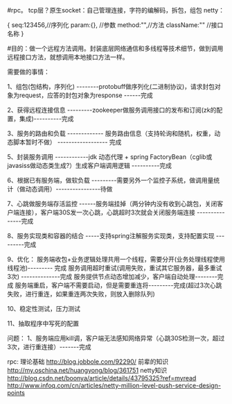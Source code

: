 #rpc。
	tcp层？原生socket：自己管理连接，字符的编解码，拆包，组包
	netty：


{
  seq:123456,//序列化
  param:{}, //参数
  method:"",//方法
  className:"" //接口名称
}


#目的：做一个远程方法调用。封装底层网络通信和多线程等技术细节，做到调用远程接口方法，就想调用本地接口方法一样。

需要做的事情：

1、组包(包结构，序列化) --------protobuff做序列化(二进制协议)，请求封包对象为request，应答的封包对象为response ------完成

2、获得远程连接信息 ---------zookeeper做服务调用接口的发布和订阅(zk的配置，集成)----------完成

3、服务的路由和负载 -------------  服务路由信息（支持轮询和随机，权重，动态脚本暂时不做） ------------------ 完成

5、封装服务调用  ------------jdk 动态代理 + spring FactoryBean（cglib或javasiss做动态类生成?）生成客户端调用逻辑  ----------完成

6、根据已有服务端，做软负载  ---------需要另外一个监控子系统，做调用量统计（做动态调用）----------------待做

7、心跳做服务端存活监控 ------服务端挂掉（两分钟内没有收到心跳包，关闭客户端连接），客户端30S发一次心跳，心跳超时3次就会关闭服务端连接   ---------------完成

8、服务实现类和容器的结合 -----支持spring注解服务实现类，支持配置实现 ---------完成

9、优化：
	 服务端收包+业务逻辑处理共用一个线程，需要分开(业务处理线程使用线程池)--------- 完成
	 服务调用超时重试(调用失败，重试其它服务器，最多重试3次) --------------完成
         服务提供节点动态增加减少，客户端自动处理--------完成 
         服务端重启，客户端不需要启动，但是需要重连将---------完成(超过3次心跳失败，进行重连，如果重连两次失败，则放入删除队列)

10、稳定性测试，压力测试

11、抽取程序中写死的配置

问题：
 	1、服务端应用kill调，客户端无法感知网络异常（心跳30S检测一次，超过3次，进行重连接）-------完成

rpc:
理论基础
http://blog.jobbole.com/92290/
前辈的知识
http://my.oschina.net/huangyong/blog/361751
netty知识
http://blog.csdn.net/boonya/article/details/43795325?ref=myread
http://www.infoq.com/cn/articles/netty-million-level-push-service-design-points


